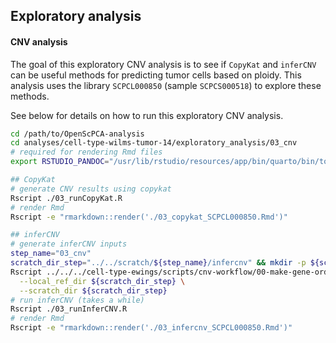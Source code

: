 ## Exploratory analysis

#### CNV analysis
The goal of this exploratory CNV analysis is to see if `CopyKat` and `inferCNV` can be useful methods for predicting tumor cells based on ploidy. This analysis uses the library `SCPCL000850` (sample `SCPCS000518`) to explore these methods.

See below for details on how to run this exploratory CNV analysis.
```bash
cd /path/to/OpenScPCA-analysis
cd analyses/cell-type-wilms-tumor-14/exploratory_analysis/03_cnv
# required for rendering Rmd files
export RSTUDIO_PANDOC="/usr/lib/rstudio/resources/app/bin/quarto/bin/tools"

## CopyKat
# generate CNV results using copykat
Rscript ./03_runCopyKat.R
# render Rmd
Rscript -e "rmarkdown::render('./03_copykat_SCPCL000850.Rmd')"

## inferCNV
# generate inferCNV inputs
step_name="03_cnv"
scratch_dir_step="../../scratch/${step_name}/infercnv" && mkdir -p ${scratch_dir_step}
Rscript ../../../cell-type-ewings/scripts/cnv-workflow/00-make-gene-order-file.R \
  --local_ref_dir ${scratch_dir_step} \
  --scratch_dir ${scratch_dir_step}
# run inferCNV (takes a while)
Rscript ./03_runInferCNV.R
# render Rmd
Rscript -e "rmarkdown::render('./03_infercnv_SCPCL000850.Rmd')"
```